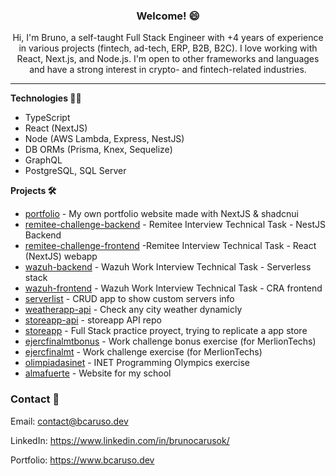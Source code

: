 <h3><p align="center">
Welcome! 😄 
</p></h3>

<p align="center">
Hi, I'm Bruno, a self-taught Full Stack Engineer with +4 years of experience in various projects (fintech, ad-tech, ERP, B2B, B2C). I love working with React, Next.js, and Node.js. I'm open to other frameworks and languages and have a strong interest in crypto- and fintech-related industries.
</p>

<hr/>

<strong>Technologies 🧑‍💻 </strong>

- TypeScript
- React (NextJS)
- Node (AWS Lambda, Express, NestJS)
- DB ORMs (Prisma, Knex, Sequelize)
- GraphQL
- PostgreSQL, SQL Server

<strong>Projects 🛠 </strong>

- [portfolio](https://github.com/bcarusodev/portfolio) - My own portfolio website made with NextJS & shadcnui
- [remitee-challenge-backend](https://github.com/bcarusodev/remitee-challenge-backend) - Remitee Interview Technical Task - NestJS Backend
- [remitee-challenge-frontend](https://github.com/bcarusodev/remitee-challenge-frontend) -Remitee Interview Technical Task - React (NextJS) webapp
- [wazuh-backend](https://github.com/bcarusodev/wazuh-backend) - Wazuh Work Interview Technical Task - Serverless stack 
- [wazuh-frontend](https://github.com/bcarusodev/wazuh-frontend) - Wazuh Work Interview Technical Task - CRA frontend
- [serverlist](https://github.com/bcarusodev/serverlist) - CRUD app to show custom servers info
- [weatherapp-api](https://github.com/bcarusodev/weatherapp-api) - Check any city weather dynamicly
- [storeapp-api](https://github.com/bcarusodev/storeapp-api) - storeapp API repo
- [storeapp](https://github.com/bcarusodev/storeapp) - Full Stack practice proyect, trying to replicate a app store
- [ejercfinalmtbonus](https://github.com/bcarusodev/ejercfinalmt) - Work challenge bonus exercise (for MerlionTechs)
- [ejercfinalmt](https://github.com/bcarusodev/ejercfinalmt) - Work challenge exercise (for MerlionTechs)
- [olimpiadasinet](https://github.com/bcarusodev/olimpiadasinet) - INET Programming Olympics exercise
- [almafuerte](https://github.com/bcarusodev/almafuerte) - Website for my school

### Contact 📧 
Email: contact@bcaruso.dev

LinkedIn: https://www.linkedin.com/in/brunocarusok/

Portfolio: https://www.bcaruso.dev
